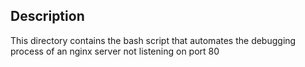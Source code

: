 ## Description
This directory contains the bash script that automates the debugging process of an nginx server not listening on port 80